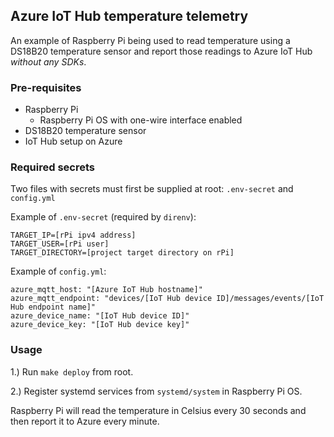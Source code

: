 ## Azure IoT Hub temperature telemetry

An example of Raspberry Pi being used to read temperature using a DS18B20 temperature sensor and report those readings to Azure IoT Hub *without any SDKs*.

### Pre-requisites

- Raspberry Pi
  - Raspberry Pi OS with one-wire interface enabled
- DS18B20 temperature sensor
- IoT Hub setup on Azure

### Required secrets

Two files with secrets must first be supplied at root: `.env-secret` and `config.yml`

Example of `.env-secret` (required by `direnv`):

```
TARGET_IP=[rPi ipv4 address]
TARGET_USER=[rPi user]
TARGET_DIRECTORY=[project target directory on rPi]
```

Example of `config.yml`:

```
azure_mqtt_host: "[Azure IoT Hub hostname]"
azure_mqtt_endpoint: "devices/[IoT Hub device ID]/messages/events/[IoT Hub endpoint name]"
azure_device_name: "[IoT Hub device ID]"
azure_device_key: "[IoT Hub device key]"
```

### Usage

1.) Run `make deploy` from root.

2.) Register systemd services from `systemd/system` in Raspberry Pi OS.

Raspberry Pi will read the temperature in Celsius every 30 seconds and then report it to Azure every minute.
